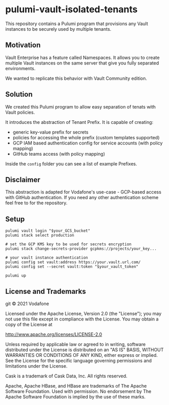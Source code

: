 # pulumi-vault-isolated-tenants 

This repository contains a Pulumi program that provisions any Vault instances to be securely used by multiple tenants.

## Motivation

Vault Enterprise has a feature called Namespaces. It allows you to create multiple Vault instances on the same server that give you fully separated environments.

We wanted to replicate this behavior with Vault Community edition.


## Solution

We created this Pulumi program to allow easy separation of tenats with Vault policies.

It introduces the abstraction of Tenant Prefix. It is capable of creating:
* generic key-value prefix for secrets
* policies for accessing the whole prefix (custom templates supported)
* GCP IAM based authentication config for service accounts (with policy mapping)
* GitHub teams access (with policy mapping)

Inside the `config` folder you can see a list of example Prefixes.

## Disclaimer

This abstraction is adapted for Vodafone's use-case - GCP-based access with GitHub authentication.
If you need any other authentication scheme feel free to for the repository.

## Setup

```
pulumi vault login "$your_GCS_bucket"
pulumi stack select production

# set the GCP KMS key to be used for secrets encryption
pulumi stack change-secrets-provider gcpkms://projects/your_key...

# your vault instance authentication
pulumi config set vault:address https://your.vault.url.com/
pulumi config set --secret vault:token "$your_vault_token"

pulumi up
```

## License and Trademarks

git © 2021 Vodafone

Licensed under the Apache License, Version 2.0 (the "License"); you may not use this file except
in compliance with the License. You may obtain a copy of the License at

http://www.apache.org/licenses/LICENSE-2.0

Unless required by applicable law or agreed to in writing, software distributed under the 
License is distributed on an "AS IS" BASIS, WITHOUT WARRANTIES OR CONDITIONS OF ANY KIND, 
either express or implied. See the License for the specific language governing permissions 
and limitations under the License.

Cask is a trademark of Cask Data, Inc. All rights reserved.

Apache, Apache HBase, and HBase are trademarks of The Apache Software Foundation. Used with
permission. No endorsement by The Apache Software Foundation is implied by the use of these marks.  


